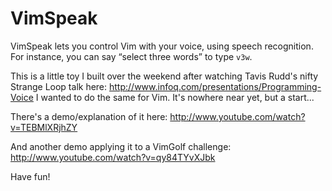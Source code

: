 # VimSpeak #

VimSpeak lets you control Vim with your voice, using speech recognition. For instance, you can say “select three words” to type `v3w`.

This is a little toy I built over the weekend after watching Tavis Rudd's nifty Strange Loop talk here: http://www.infoq.com/presentations/Programming-Voice
I wanted to do the same for Vim. It's nowhere near yet, but a start...

There's a demo/explanation of it here: http://www.youtube.com/watch?v=TEBMlXRjhZY

And another demo applying it to a VimGolf challenge: http://www.youtube.com/watch?v=qy84TYvXJbk

Have fun!
